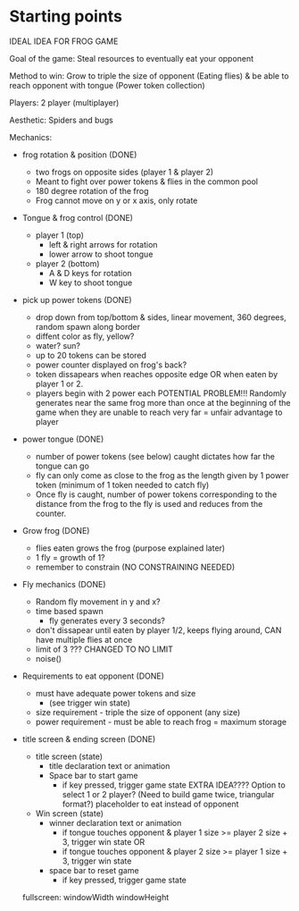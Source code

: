 # Starting points

IDEAL IDEA FOR FROG GAME

Goal of the game: Steal resources to eventually eat your opponent 

Method to win: Grow to triple the size of opponent (Eating flies) & be able to reach opponent with tongue (Power token collection)

Players: 2 player (multiplayer)

Aesthetic: Spiders and bugs

Mechanics:

- frog rotation & position (DONE)
    - two frogs on opposite sides (player 1 & player 2)
    - Meant to fight over power tokens & flies in the common pool
    - 180 degree rotation of the frog
    - Frog cannot move on y or x axis, only rotate

- Tongue & frog control (DONE)
    - player 1 (top)
        - left & right arrows for rotation 
        - lower arrow to shoot tongue
    - player 2 (bottom)
        - A & D keys for rotation
        - W key to shoot tongue

- pick up power tokens (DONE)
    - drop down from top/bottom & sides, linear movement, 360 degrees, random spawn along border
    - diffent color as fly, yellow?
    - water? sun? 
    - up to 20 tokens can be stored
    - power counter displayed on frog's back?
    - token dissapears when reaches opposite edge OR when eaten by player 1 or 2.
    - players begin with 2 power each
    POTENTIAL PROBLEM!!! Randomly generates near the same frog more than once at the beginning of the game when they are unable to reach very far = unfair advantage to player

- power tongue (DONE)
    - number of power tokens (see below) caught dictates how far the tongue can go
    - fly can only come as close to the frog as the length given by 1 power token (minimum of 1 token needed to catch fly)
    - Once fly is caught, number of power tokens corresponding to the distance from the frog to the fly is used and reduces from the counter.

- Grow frog (DONE)
    - flies eaten grows the frog (purpose explained later)
    - 1 fly = growth of 1?
    - remember to constrain (NO CONSTRAINING NEEDED)

- Fly mechanics (DONE)
    - Random fly movement in y and x?
     - time based spawn
        - fly generates every 3 seconds?
    - don't dissapear until eaten by player 1/2, keeps flying around, CAN have multiple flies at once
    - limit of 3 ??? CHANGED TO NO LIMIT
    - noise()

- Requirements to eat opponent (DONE)
    - must have adequate power tokens and size 
        - (see trigger win state)
    - size requirement - triple the size of opponent (any size)
    - power requirement - must be able to reach frog = maximum storage

- title screen & ending screen (DONE)
    - title screen (state)
        - title declaration text or animation
        - Space bar to start game 
            - if key pressed, trigger game state
        EXTRA IDEA???? Option to select 1 or 2 player? (Need to build game twice, triangular format?)
        placeholder to eat instead of opponent
    - Win screen (state)
        - winner declaration text or animation
            - if tongue touches opponent & player 1 size >= player 2 size + 3, trigger win state
            OR
            - if tongue touches opponent & player 2 size >= player 1 size + 3, trigger win state
        - space bar to reset game 
            - if key pressed, trigger game state
    
    fullscreen:
    windowWidth
    windowHeight
    


